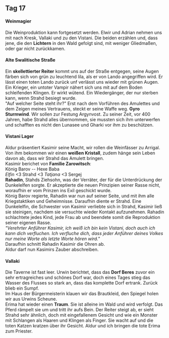 ## Tag 17
#### Weinmagier
Die Weinproduktion kann fortgesetzt werden. Elwir und Adrian nehmen uns mit nach Kresk, Vallaki und zu den Vistani. Die beiden erzählen und, dass jene, die den **Lichtern** in den Wald gefolgt sind, mit weniger Gliedmaßen, oder gar nicht zurückkamen.
#### Alte Swalitische Straße
Ein **skellettierter Reiter** kommt uns auf der Straße entgegen, seine Augen färben sich von grün zu leuchtend lila, als er von Lando angegriffen wird. Er lässt einen toten Lando zurück unf verlässt uns wieder mit grünen Augen.<Br/>Ein Krieger, ein untoter Vampir nähert sich uns mit auf dem Boden schleifenden Klingen. Er wirkt wütend. Ein Wiedergänger, der nur sterben kann, wenn Strahd besiegt wurde.<Br/>"Auf welcher Seite steht ihr?" Erst nach dem Vorführen des Amulettes und dem Zeigen meines Vertrauens, steckt er seine Waffe weg. **Gyro Sturmwind**. Wir sollen zur Festung Argynvost. Zu seiner Zeit, vor 400 Jahren, habe Strahd alles übernommen, sie mussten sich ihm unterwerfen
und schafften es nicht den Lunasee und Gharki vor ihm zu beschützen.

#### Vistani Lager
Aldur präsentiert Kasimir seine Macht, wir rollen die Weinfässer zu Arrigal. Von ihm bekommen wir einen **weißen Kristall**, zudem hänge sein Leben davon ab, dass wir Strahd das Amulett bringen.<Br/>Kasimir berichet von **Familie Zarowitsch**:<Br/>König Barov -- Hexe Baba<Br/>
*Elfin* <3 Strahd <3 *Tatjana* <3 Sergej<Br/>**Rahadin**, Stahds Ziehsohn, was der Verräter, der für die Unterdrückung der Dunkelelfen sorgte. Er akzeptierte die neuen Prinzipien seiner Rasse nicht, woraufhin er vom Prinzen ins Exil geschickt wurde.<Br/>König Barov regierte, Rahadin war nun auf seiner Seite, und mit ihm alle Kriegstaktiken und Geheimnisse. Daraufhin diente er Strahd. Eine Dunkelelfin, die Schwester von Kasimir verliebte sich in Strahd, Kasimir ließ sie steinigen, nachdem sie versuchte wieder Kontakt aufzunehmen. Rahadin schlachtete jedes Kind, jede Frau ab und beendete somit die Reproduktion seiner eigenen Rasse. <Br/>*"Verehrter Anführer Kasimir, ich weiß ich bin kein Vistani, doch auch ich kann dich verfluchen. Ich verfluche dich, dass jeder Anführer deines Volkes nur meine Worte als letzte Worte hören wird."*<Br/>Daraufhin schnitt Rahadin Kasimir die Ohren ab.<Br/>Aldur darf nun Kasimirs Zauber abschreiben.
#### Vallaki
Die Taverne ist fast leer. Urwin berichtet, dass das **Dorf Beres** zuvor ein sehr ertragreiches und schönes Dorf war, doch eines Tages stieg das Wasser des Flusses so stark an, dass das komplette Dorf ertrank. Zurück blieb ein Sumpf.<Br/>Im Haus der Bürgermeisterin klauen wir das Brautkleid, den Spiegel holen wir aus Urwins Scheune.<Br/>Erima hat wieder einen **Traum**. Sie ist alleine im Wald und wird verfolgt. Das Pferd rämpelt sie um und tritt ihr aufs Bein. Der Reiter steigt ab, er sieht Strahd sehr ähnlich, doch mit eingefallenem Gesicht und wie ein Monster mit Schlangen als Haaren und Klingen als Finger. Sie wacht auf und die toten Katzen kratzen über ihr Gesicht. Aldur und ich bringen die tote Erima zum Priester.